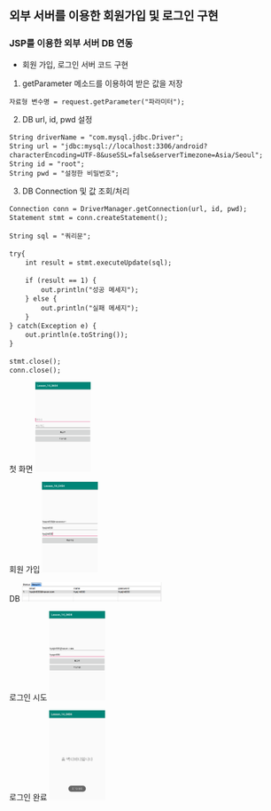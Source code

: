 
## 외부 서버를 이용한 회원가입 및 로그인 구현

### JSP를 이용한 외부 서버 DB 연동

- 회원 가입, 로그인 서버 코드 구현

1. getParameter 메소드를 이용하여 받은 값을 저장

```
자료형 변수명 = request.getParameter("파라미터");
```

2. DB url, id, pwd 설정

```
String driverName = "com.mysql.jdbc.Driver";
String url = "jdbc:mysql://localhost:3306/android?characterEncoding=UTF-8&useSSL=false&serverTimezone=Asia/Seoul";
String id = "root";
String pwd = "설정한 비밀번호";
```

3. DB Connection 및 값 조회/처리

```
Connection conn = DriverManager.getConnection(url, id, pwd);
Statement stmt = conn.createStatement();

String sql = "쿼리문";

try{
	int result = stmt.executeUpdate(sql);

	if (result == 1) {
		out.println("성공 메세지");
	} else {
		out.println("실패 메세지");
	}		
} catch(Exception e) {
	out.println(e.toString());
}

stmt.close();
conn.close();
```

첫 화면
<img src="https://github.com/hyejin830/Android_Daily_Study/blob/master/Day14/images/1.png" width="20%"></img> 

회원 가입
<img src="https://github.com/hyejin830/Android_Daily_Study/blob/master/Day14/images/2.png" width="20%"></img> 

DB 
<img src="https://github.com/hyejin830/Android_Daily_Study/blob/master/Day14/images/0.png" width="50%"></img> 

로그인 시도
<img src="https://github.com/hyejin830/Android_Daily_Study/blob/master/Day14/images/4.png" width="20%"></img> 

로그인 완료
<img src="https://github.com/hyejin830/Android_Daily_Study/blob/master/Day14/images/5.png" width="20%"></img> 


